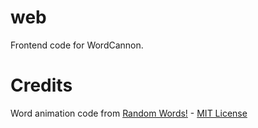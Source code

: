 # web

Frontend code for WordCannon.

# Credits

Word animation code from [Random Words!](https://codepen.io/LandonSchropp/pen/xLtif) - [MIT License](https://blog.codepen.io/legal/licensing/)
